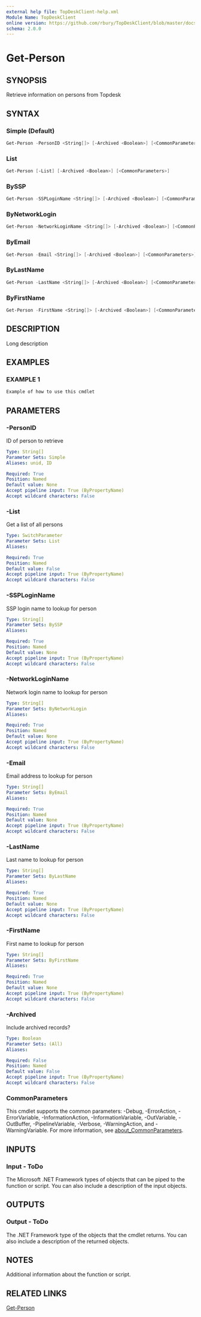 ```yaml
---
external help file: TopDeskClient-help.xml
Module Name: TopDeskClient
online version: https://github.com/rbury/TopDeskClient/blob/master/docs/Get-Person.md
schema: 2.0.0
---
```


# Get-Person

## SYNOPSIS

Retrieve information on persons from Topdesk

## SYNTAX

### Simple (Default)

``` Powershell
Get-Person -PersonID <String[]> [-Archived <Boolean>] [<CommonParameters>]
```

### List

``` Powershell
Get-Person [-List] [-Archived <Boolean>] [<CommonParameters>]
```

### BySSP

``` Powershell
Get-Person -SSPLoginName <String[]> [-Archived <Boolean>] [<CommonParameters>]
```

### ByNetworkLogin

``` Powershell
Get-Person -NetworkLoginName <String[]> [-Archived <Boolean>] [<CommonParameters>]
```

### ByEmail

``` Powershell
Get-Person -Email <String[]> [-Archived <Boolean>] [<CommonParameters>]
```

### ByLastName

``` Powershell
Get-Person -LastName <String[]> [-Archived <Boolean>] [<CommonParameters>]
```

### ByFirstName

``` Powershell
Get-Person -FirstName <String[]> [-Archived <Boolean>] [<CommonParameters>]
```

## DESCRIPTION

Long description

## EXAMPLES

### EXAMPLE 1

``` Powershell
Example of how to use this cmdlet
```

## PARAMETERS

### -PersonID

ID of person to retrieve

```yaml
Type: String[]
Parameter Sets: Simple
Aliases: unid, ID

Required: True
Position: Named
Default value: None
Accept pipeline input: True (ByPropertyName)
Accept wildcard characters: False
```

### -List

Get a list of all persons

```yaml
Type: SwitchParameter
Parameter Sets: List
Aliases:

Required: True
Position: Named
Default value: False
Accept pipeline input: True (ByPropertyName)
Accept wildcard characters: False
```

### -SSPLoginName

SSP login name to lookup for person

```yaml
Type: String[]
Parameter Sets: BySSP
Aliases:

Required: True
Position: Named
Default value: None
Accept pipeline input: True (ByPropertyName)
Accept wildcard characters: False
```

### -NetworkLoginName

Network login name to lookup for person

```yaml
Type: String[]
Parameter Sets: ByNetworkLogin
Aliases:

Required: True
Position: Named
Default value: None
Accept pipeline input: True (ByPropertyName)
Accept wildcard characters: False
```

### -Email

Email address to lookup for person

```yaml
Type: String[]
Parameter Sets: ByEmail
Aliases:

Required: True
Position: Named
Default value: None
Accept pipeline input: True (ByPropertyName)
Accept wildcard characters: False
```

### -LastName

Last name to lookup for person

```yaml
Type: String[]
Parameter Sets: ByLastName
Aliases:

Required: True
Position: Named
Default value: None
Accept pipeline input: True (ByPropertyName)
Accept wildcard characters: False
```

### -FirstName

First name to lookup for person

```yaml
Type: String[]
Parameter Sets: ByFirstName
Aliases:

Required: True
Position: Named
Default value: None
Accept pipeline input: True (ByPropertyName)
Accept wildcard characters: False
```

### -Archived

Include archived records?

```yaml
Type: Boolean
Parameter Sets: (All)
Aliases:

Required: False
Position: Named
Default value: False
Accept pipeline input: True (ByPropertyName)
Accept wildcard characters: False
```

### CommonParameters

This cmdlet supports the common parameters: -Debug, -ErrorAction, -ErrorVariable, -InformationAction, -InformationVariable, -OutVariable, -OutBuffer, -PipelineVariable, -Verbose, -WarningAction, and -WarningVariable. For more information, see [about_CommonParameters](http://go.microsoft.com/fwlink/?LinkID=113216).

## INPUTS

### Input - ToDo

The Microsoft .NET Framework types of objects that can be piped to the function or script.
You can also include a description of the input objects.

## OUTPUTS

### Output - ToDo

The .NET Framework type of the objects that the cmdlet returns.
You can also include a description of the returned objects.

## NOTES

Additional information about the function or script.

## RELATED LINKS

[Get-Person](https://github.com/rbury/TopDeskClient/blob/master/docs/Get-Person.md)
